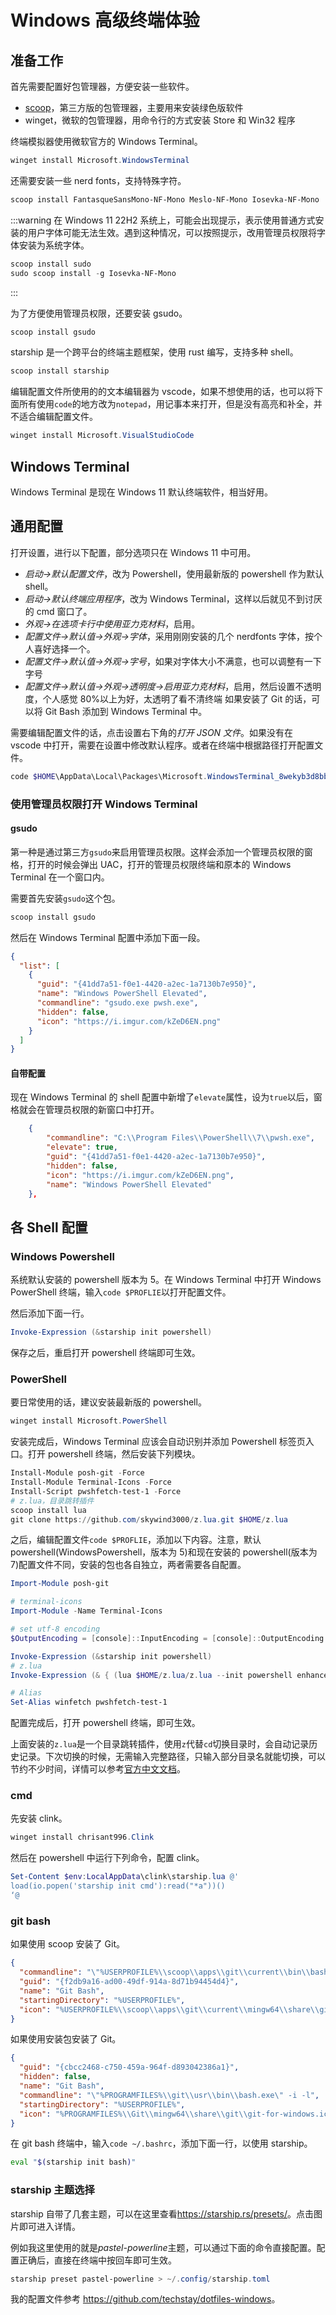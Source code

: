 # Windows 高级终端体验

## 准备工作

首先需要配置好包管理器，方便安装一些软件。

- [scoop](./scoop.md)，第三方版的包管理器，主要用来安装绿色版软件
- winget，微软的包管理器，用命令行的方式安装 Store 和 Win32 程序

终端模拟器使用微软官方的 Windows Terminal。

```powershell
winget install Microsoft.WindowsTerminal
```

还需要安装一些 nerd fonts，支持特殊字符。

```powershell
scoop install FantasqueSansMono-NF-Mono Meslo-NF-Mono Iosevka-NF-Mono
```

:::warning
在 Windows 11 22H2 系统上，可能会出现提示，表示使用普通方式安装的用户字体可能无法生效。遇到这种情况，可以按照提示，改用管理员权限将字体安装为系统字体。

```powershell
scoop install sudo
sudo scoop install -g Iosevka-NF-Mono
```

:::

为了方便使用管理员权限，还要安装 gsudo。

```powershell
scoop install gsudo
```

starship 是一个跨平台的终端主题框架，使用 rust 编写，支持多种 shell。

```powershell
scoop install starship
```

编辑配置文件所使用的的文本编辑器为 vscode，如果不想使用的话，也可以将下面所有使用`code`的地方改为`notepad`，用记事本来打开，但是没有高亮和补全，并不适合编辑配置文件。

```powershell
winget install Microsoft.VisualStudioCode
```

## Windows Terminal

Windows Terminal 是现在 Windows 11 默认终端软件，相当好用。

## 通用配置

打开设置，进行以下配置，部分选项只在 Windows 11 中可用。

- _启动->默认配置文件_，改为 Powershell，使用最新版的 powershell 作为默认 shell。
- _启动->默认终端应用程序_，改为 Windows Terminal，这样以后就见不到讨厌的 cmd 窗口了。
- _外观->在选项卡行中使用亚力克材料_，启用。
- _配置文件->默认值->外观->字体_，采用刚刚安装的几个 nerdfonts 字体，按个人喜好选择一个。
- _配置文件->默认值->外观->字号_，如果对字体大小不满意，也可以调整有一下字号
- _配置文件->默认值->外观->透明度->启用亚力克材料_，启用，然后设置不透明度，个人感觉 80%以上为好，太透明了看不清终端
  如果安装了 Git 的话，可以将 Git Bash 添加到 Windows Terminal 中。

需要编辑配置文件的话，点击设置右下角的*打开 JSON 文件*。如果没有在 vscode 中打开，需要在设置中修改默认程序。或者在终端中根据路径打开配置文件。

```powershell
code $HOME\AppData\Local\Packages\Microsoft.WindowsTerminal_8wekyb3d8bbwe\LocalState\settings.json
```

### 使用管理员权限打开 Windows Terminal

#### gsudo

第一种是通过第三方`gsudo`来启用管理员权限。这样会添加一个管理员权限的窗格，打开的时候会弹出 UAC，打开的管理员权限终端和原本的 Windows Terminal 在一个窗口内。

需要首先安装`gsudo`这个包。

```powershell
scoop install gsudo
```

然后在 Windows Terminal 配置中添加下面一段。

```json
{
  "list": [
    {
      "guid": "{41dd7a51-f0e1-4420-a2ec-1a7130b7e950}",
      "name": "Windows PowerShell Elevated",
      "commandline": "gsudo.exe pwsh.exe",
      "hidden": false,
      "icon": "https://i.imgur.com/kZeD6EN.png"
    }
  ]
}
```

#### 自带配置

现在 Windows Terminal 的 shell 配置中新增了`elevate`属性，设为`true`以后，窗格就会在管理员权限的新窗口中打开。

```json
    {
        "commandline": "C:\\Program Files\\PowerShell\\7\\pwsh.exe",
        "elevate": true,
        "guid": "{41dd7a51-f0e1-4420-a2ec-1a7130b7e950}",
        "hidden": false,
        "icon": "https://i.imgur.com/kZeD6EN.png",
        "name": "Windows PowerShell Elevated"
    },
```

## 各 Shell 配置

### Windows Powershell

系统默认安装的 powershell 版本为 5。在 Windows Terminal 中打开 Windows PowerShell 终端，输入`code $PROFLIE`以打开配置文件。

然后添加下面一行。

```powershell
Invoke-Expression (&starship init powershell)
```

保存之后，重启打开 powershell 终端即可生效。

### PowerShell

要日常使用的话，建议安装最新版的 powershell。

```powershell
winget install Microsoft.PowerShell
```

安装完成后，Windows Terminal 应该会自动识别并添加 Powershell 标签页入口。打开 powershell 终端，然后安装下列模块。

```powershell
Install-Module posh-git -Force
Install-Module Terminal-Icons -Force
Install-Script pwshfetch-test-1 -Force
# z.lua，目录跳转插件
scoop install lua
git clone https://github.com/skywind3000/z.lua.git $HOME/z.lua
```

之后，编辑配置文件`code $PROFLIE`，添加以下内容。注意，默认 powershell(WindowsPowershell，版本为 5)和现在安装的 powershell(版本为 7)配置文件不同，安装的包也各自独立，两者需要各自配置。

```powershell
Import-Module posh-git

# terminal-icons
Import-Module -Name Terminal-Icons

# set utf-8 encoding
$OutputEncoding = [console]::InputEncoding = [console]::OutputEncoding = New-Object System.Text.UTF8Encoding

Invoke-Expression (&starship init powershell)
# z.lua
Invoke-Expression (& { (lua $HOME/z.lua/z.lua --init powershell enhanced fzf) -join "`n" })

# Alias
Set-Alias winfetch pwshfetch-test-1
```

配置完成后，打开 powershell 终端，即可生效。

上面安装的`z.lua`是一个目录跳转插件，使用`z`代替`cd`切换目录时，会自动记录历史记录。下次切换的时候，无需输入完整路径，只输入部分目录名就能切换，可以节约不少时间，详情可以参考[官方中文文档](https://github.com/skywind3000/z.lua/blob/master/README.cn.md)。

### cmd

先安装 clink。

```powershell
winget install chrisant996.Clink
```

然后在 powershell 中运行下列命令，配置 clink。

```powershell
Set-Content $env:LocalAppData\clink\starship.lua @'
load(io.popen('starship init cmd'):read("*a"))()
‘@
```

### git bash

如果使用 scoop 安装了 Git。

```json
{
  "commandline": "\"%USERPROFILE%\\scoop\\apps\\git\\current\\bin\\bash.exe\" -i -l",
  "guid": "{f2db9a16-ad00-49df-914a-8d71b94454d4}",
  "name": "Git Bash",
  "startingDirectory": "%USERPROFILE%",
  "icon": "%USERPROFILE%\\scoop\\apps\\git\\current\\mingw64\\share\\git\\git-for-windows.ico"
}
```

如果使用安装包安装了 Git。

```json
{
  "guid": "{cbcc2468-c750-459a-964f-d893042386a1}",
  "hidden": false,
  "name": "Git Bash",
  "commandline": "\"%PROGRAMFILES%\\git\\usr\\bin\\bash.exe\" -i -l",
  "startingDirectory": "%USERPROFILE%",
  "icon": "%PROGRAMFILES%\\Git\\mingw64\\share\\git\\git-for-windows.ico"
}
```

在 git bash 终端中，输入`code ~/.bashrc`，添加下面一行，以使用 starship。

```sh
eval "$(starship init bash)"
```

### starship 主题选择

starship 自带了几套主题，可以在这里查看<https://starship.rs/presets/>。点击图片即可进入详情。

例如我这里使用的就是*pastel-powerline*主题，可以通过下面的命令直接配置。配置正确后，直接在终端中按回车即可生效。

```powershell
starship preset pastel-powerline > ~/.config/starship.toml
```

我的配置文件参考 <https://github.com/techstay/dotfiles-windows>。
